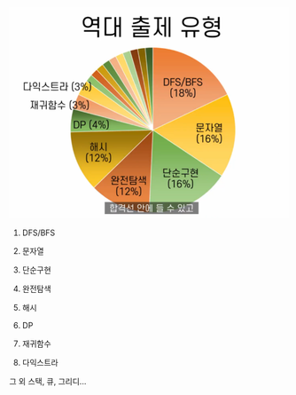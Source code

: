 ![alt text](image.png)
1. DFS/BFS
1. 문자열
1. 단순구현
1. 완전탐색
1. 해시

1. DP
1. 재귀함수
1. 다익스트라

그 외
스택, 큐, 그리디...
